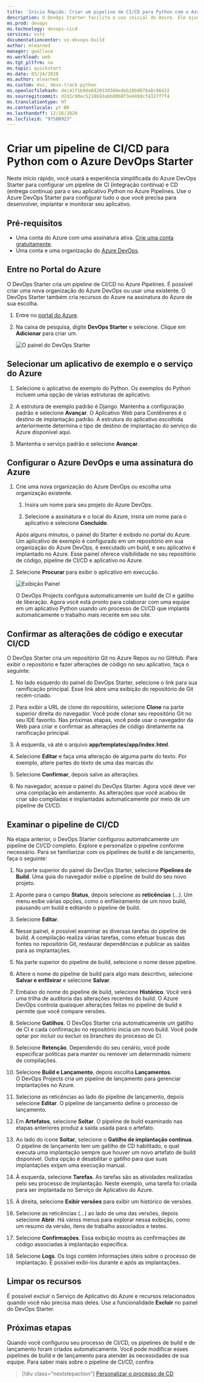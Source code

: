 ```yaml
---
title: 'Início Rápido: Criar um pipeline de CI/CD para Python com o Azure DevOps Starter'
description: O DevOps Starter facilita o uso inicial do Azure. Ele ajuda você a iniciar um aplicativo em um serviço do Azure de sua escolha em algumas etapas rápidas.
ms.prod: devops
ms.technology: devops-cicd
services: vsts
documentationcenter: vs-devops-build
author: mlearned
manager: gwallace
ms.workload: web
ms.tgt_pltfrm: na
ms.topic: quickstart
ms.date: 03/24/2020
ms.author: mlearned
ms.custom: mvc, devx-track-python
ms.openlocfilehash: dec41f1b9de6920338360edeb18b9878a8c86432
ms.sourcegitcommit: d2d1c90ec5218b93abb80b8f3ed49dcf4327f7f4
ms.translationtype: HT
ms.contentlocale: pt-BR
ms.lasthandoff: 12/16/2020
ms.locfileid: "97588923"
---
```

# <a name="create-a-cicd-pipeline-for-python-with-azure-devops-starter"></a>Criar um pipeline de CI/CD para Python com o Azure DevOps Starter

Neste início rápido, você usará a experiência simplificada do Azure DevOps Starter para configurar um pipeline de CI (integração contínua) e CD (entrega contínua) para o seu aplicativo Python no Azure Pipelines. Use o Azure DevOps Starter para configurar tudo o que você precisa para desenvolver, implantar e monitorar seu aplicativo. 

## <a name="prerequisites"></a>Pré-requisitos

- Uma conta do Azure com uma assinatura ativa. [Crie uma conta gratuitamente](https://azure.microsoft.com/free/?ref=microsoft.com&utm_source=microsoft.com&utm_medium=docs&utm_campaign=visualstudio). 
- Uma conta e uma organização do [Azure DevOps](https://azure.microsoft.com/services/devops/).

## <a name="sign-in-to-the-azure-portal"></a>Entre no Portal do Azure

O DevOps Starter cria um pipeline de CI/CD no Azure Pipelines. É possível criar uma nova organização do Azure DevOps ou usar uma existente. O DevOps Starter também cria recursos do Azure na assinatura do Azure de sua escolha.

1. Entre no [portal do Azure](https://portal.azure.com). 

1. Na caixa de pesquisa, digite **DevOps Starter** e selecione. Clique em **Adicionar** para criar um.

    ![O painel do DevOps Starter](_img/azure-devops-starter-aks/search-devops-starter.png) 

## <a name="select-a-sample-application-and-azure-service"></a>Selecionar um aplicativo de exemplo e o serviço do Azure

1. Selecione o aplicativo de exemplo do Python. Os exemplos do Python incluem uma opção de várias estruturas de aplicativo.

1. A estrutura de exemplo padrão é Django. Mantenha a configuração padrão e selecione **Avançar**. O Aplicativo Web para Contêineres é o destino de implantação padrão. A estrutura do aplicativo escolhida anteriormente determina o tipo de destino de implantação do serviço do Azure disponível aqui. 

3. Mantenha o serviço padrão e selecione **Avançar**.
 
## <a name="configure-azure-devops-and-an-azure-subscription"></a>Configurar o Azure DevOps e uma assinatura do Azure 

1. Crie uma nova organização do Azure DevOps ou escolha uma organização existente. 

    1. Insira um nome para seu projeto do Azure DevOps.  

    1. Selecione a assinatura e o local do Azure, insira um nome para o aplicativo e selecione **Concluído**.  
    
     Após alguns minutos, o painel do Starter é exibido no portal do Azure. Um aplicativo de exemplo é configurado em um repositório em sua organização do Azure DevOps, é executado um build, e seu aplicativo é implantado no Azure. Esse painel oferece visibilidade no seu repositório de código, pipeline de CI/CD e aplicativo no Azure.  
    
2. Selecione **Procurar** para exibir o aplicativo em execução.

    ![Exibição Painel](_img/azure-devops-project-python/dashboardnopreview.png) 
    
   O DevOps Projects configura automaticamente um build de CI e gatilho de liberação. Agora você está pronto para colaborar com uma equipe em um aplicativo Python usando um processo de CI/CD que implanta automaticamente o trabalho mais recente em seu site.

## <a name="commit-code-changes-and-execute-cicd"></a>Confirmar as alterações de código e executar CI/CD

O DevOps Starter cria um repositório Git no Azure Repos ou no GitHub. Para exibir o repositório e fazer alterações de código no seu aplicativo, faça o seguinte: 

1. No lado esquerdo do painel do DevOps Starter, selecione o link para sua ramificação principal. Esse link abre uma exibição do repositório de Git recém-criado.

1. Para exibir a URL de clone do repositório, selecione **Clone** na parte superior direita do navegador. Você pode clonar seu repositório Git no seu IDE favorito. Nas próximas etapas, você pode usar o navegador da Web para criar e confirmar as alterações de código diretamente na ramificação principal.

1. À esquerda, vá até o arquivo **app/templates/app/index.html**.

1. Selecione **Editar** e faça uma alteração de alguma parte do texto. Por exemplo, altere partes do texto de uma das marcas div.

1. Selecione **Confirmar**, depois salve as alterações.

1. No navegador, acesse o painel do DevOps Starter. Agora você deve ver uma compilação em andamento. As alterações que você acabou de criar são compiladas e implantadas automaticamente por meio de um pipeline de CI/CD.

## <a name="examine-the-cicd-pipeline"></a>Examinar o pipeline de CI/CD

Na etapa anterior, o DevOps Starter configurou automaticamente um pipeline de CI/CD completo. Explore e personalize o pipeline conforme necessário. Para se familiarizar com os pipelines de build e de lançamento, faça o seguinte:

1. Na parte superior do painel do DevOps Starter, selecione **Pipelines de Build**. Uma guia do navegador exibe o pipeline de build do seu novo projeto.

1. Aponte para o campo **Status**, depois selecione as **reticências** (...). Um menu exibe várias opções, como o enfileiramento de um novo build, pausando um build e editando o pipeline de build.

1. Selecione **Editar**.

1. Nesse painel, é possível examinar as diversas tarefas do pipeline de build. A compilação realiza várias tarefas, como efetuar buscas das fontes no repositório Git, restaurar dependências e publicar as saídas para as implantações.

1. Na parte superior do pipeline de build, selecione o nome desse pipeline.

1. Altere o nome do pipeline de build para algo mais descritivo, selecione **Salvar e enfileirar** e selecione **Salvar**.

1. Embaixo do nome do pipeline de build, selecione **Histórico**. Você verá uma trilha de auditoria das alterações recentes do build. O Azure DevOps controla quaisquer alterações feitas no pipeline de build e permite que você compare versões.

1. Selecione **Gatilhos**. O DevOps Starter cria automaticamente um gatilho de CI e cada confirmação no repositório inicia um novo build. Você pode optar por incluir ou excluir os branches do processo de CI.

1. Selecione **Retenção**. Dependendo do seu cenário, você pode especificar políticas para manter ou remover um determinado número de compilações.

1. Selecione **Build e Lançamento**, depois escolha **Lançamentos**.   
 O DevOps Projects cria um pipeline de lançamento para gerenciar implantações no Azure.

1. Selecione as reticências ao lado do pipeline de lançamento, depois selecione **Editar**. O pipeline de lançamento define o processo de lançamento.  
        
12. Em **Artefatos**, selecione **Soltar**. O pipeline de build examinado nas etapas anteriores produz a saída usada para o artefato. 

1. Ao lado do ícone **Soltar**, selecione o **Gatilho de implantação contínua**. O pipeline de lançamento tem um gatilho de CD habilitado, o qual executa uma implantação sempre que houver um novo artefato de build disponível. Outra opção é desabilitar o gatilho para que suas implantações exijam uma execução manual. 

1. À esquerda, selecione **Tarefas**. As tarefas são as atividades realizadas pelo seu processo de implantação. Neste exemplo, uma tarefa foi criada para ser implantada no Serviço de Aplicativo do Azure.

1. À direita, selecione **Exibir versões** para exibir um histórico de versões.  
        
1. Selecione as reticências (...) ao lado de uma das versões, depois selecione **Abrir**. Há vários menus para explorar nessa exibição, como um resumo da versão, itens de trabalho associados e testes.

1. Selecione **Confirmações**. Essa exibição mostra as confirmações de código associadas à implantação específica. 

1. Selecione **Logs**. Os logs contêm informações úteis sobre o processo de implantação. É possível exibi-los durante e após as implantações.

## <a name="clean-up-resources"></a>Limpar os recursos

É possível excluir o Serviço de Aplicativo do Azure e recursos relacionados quando você não precisa mais deles. Use a funcionalidade **Excluir** no painel do DevOps Starter.

## <a name="next-steps"></a>Próximas etapas

Quando você configurou seu processo de CI/CD, os pipelines de build e de lançamento foram criados automaticamente. Você pode modificar esses pipelines de build e de lançamento para atender às necessidades de sua equipe. Para saber mais sobre o pipeline de CI/CD, confira:

> [!div class="nextstepaction"]
> [Personalizar o processo de CD](/azure/devops/pipelines/release/define-multistage-release-process?view=vsts)